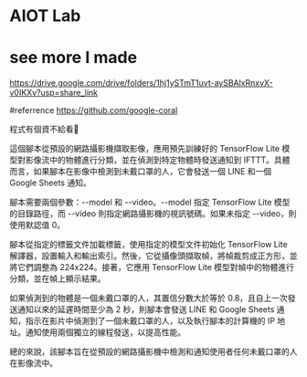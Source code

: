 # AIOT Lab

# see more I made

https://drive.google.com/drive/folders/1hj1ySTmT1uvt-aySBAlxRnxvX-v0IKXv?usp=share_link

#referrence
https://github.com/google-coral


程式有個資不給看🤣

這個腳本從預設的網路攝影機擷取影像，應用預先訓練好的 TensorFlow Lite 模型對影像流中的物體進行分類，並在偵測到特定物體時發送通知到 IFTTT。具體而言，如果腳本在影像中檢測到未戴口罩的人，它會發送一個 LINE 和一個 Google Sheets 通知。

腳本需要兩個參數：--model 和 --video。--model 指定 TensorFlow Lite 模型的目錄路徑，而 --video 則指定網路攝影機的視訊號碼。如果未指定 --video，則使用默認值 0。

腳本從指定的標籤文件加載標籤，使用指定的模型文件初始化 TensorFlow Lite 解譯器，設置輸入和輸出索引。然後，它從攝像頭擷取幀，將幀裁剪成正方形，並將它們調整為 224x224。接著，它應用 TensorFlow Lite 模型對幀中的物體進行分類，並在幀上顯示結果。

如果偵測到的物體是一個未戴口罩的人，其置信分數大於等於 0.8，且自上一次發送通知以來的延遲時間至少為 2 秒，則腳本會發送 LINE 和 Google Sheets 通知，指示在影片中偵測到了一個未戴口罩的人，以及執行腳本的計算機的 IP 地址。通知使用兩個獨立的線程發送，以提高性能。

總的來說，該腳本旨在從預設的網路攝影機中檢測和通知使用者任何未戴口罩的人在影像流中。
